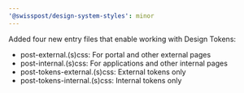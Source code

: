 ```yaml
---
'@swisspost/design-system-styles': minor
---
```


Added four new entry files that enable working with Design Tokens:

- post-external.(s)css: For portal and other external pages
- post-internal.(s)css: For applications and other internal pages
- post-tokens-external.(s)css: External tokens only
- post-tokens-internal.(s)css: Internal tokens only

